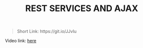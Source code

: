 <h1 align="center"> REST SERVICES AND AJAX </h1>
    <br>

<blockquote>
    <p>
        Short Link: https://git.io/JJvIu
    </p>
</blockquote>

<p>
Video link: <a href='https://www.youtube.com/watch?v=Es_xUgluf-M&feature=emb_title'> here</a>
</p>
